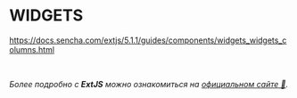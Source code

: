# WIDGETS

https://docs.sencha.com/extjs/5.1.1/guides/components/widgets_widgets_columns.html


<br/>

_Более подробно с **ExtJS** можно ознакомиться на [официальном сайте 🔗](https://docs.sencha.com/extjs/5.1.1/index.html)._